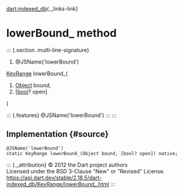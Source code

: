 [dart:indexed\_db](../../dart-indexed_db/dart-indexed_db-library){._links-link}

lowerBound\_ method
===================

::: {.section .multi-line-signature}
<div>

1.  \@JSName(\'lowerBound\')

</div>

[KeyRange](../keyrange-class) lowerBound\_(

1.  [Object](../../dart-core/object-class) bound,
2.  \[[bool](../../dart-core/bool-class)? open\]

)

::: {.features}
\@JSName(\'lowerBound\')
:::
:::

Implementation {#source}
--------------

``` {.language-dart data-language="dart"}
@JSName('lowerBound')
static KeyRange lowerBound_(Object bound, [bool? open]) native;
```

::: {._attribution}
© 2012 the Dart project authors\
Licensed under the BSD 3-Clause \"New\" or \"Revised\" License.\
<https://api.dart.dev/stable/2.18.5/dart-indexed_db/KeyRange/lowerBound_.html>
:::
